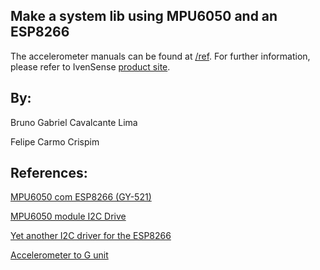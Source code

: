 ## Make a system lib using MPU6050 and an ESP8266

The accelerometer manuals can be found at [/ref](https://github.com/bglima/ESP8266-MPU6050/tree/master/refs). For further information, please refer to IvenSense [product site](https://www.invensense.com/products/motion-tracking/6-axis/mpu-6050/).

## By:

Bruno Gabriel Cavalcante Lima

Felipe Carmo Crispim


## References: 

[MPU6050 com ESP8266 (GY-521)](http://www.dobitaobyte.com.br/mpu6050-com-esp8266-gy-521/)

[MPU6050 module I2C Drive](http://www.esp8266-projects.com/2015/12/mailbag-mpu6050-module-i2c-driver-init.html/)

[Yet another I2C driver for the ESP8266](https://github.com/SuperHouse/esp-open-rtos/tree/master/extras/i2c)

[Accelerometer to G unit](http://ozzmaker.com/accelerometer-to-g/)

